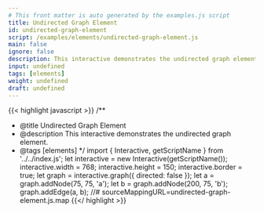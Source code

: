 ```yaml
---
# This front matter is auto generated by the examples.js script
title: Undirected Graph Element
id: undirected-graph-element
script: /examples/elements/undirected-graph-element.js
main: false
ignore: false
description: This interactive demonstrates the undirected graph element.
input: undefined
tags: [elements]
weight: undefined
draft: undefined
---
```


{{< highlight javascript >}}
/**
* @title Undirected Graph Element
* @description This interactive demonstrates the undirected graph element.
* @tags [elements]
*/
import { Interactive, getScriptName } from '../../index.js';
let interactive = new Interactive(getScriptName());
interactive.width = 768;
interactive.height = 150;
interactive.border = true;
let graph = interactive.graph({ directed: false });
let a = graph.addNode(75, 75, 'a');
let b = graph.addNode(200, 75, 'b');
graph.addEdge(a, b);
//# sourceMappingURL=undirected-graph-element.js.map
{{</ highlight >}}

